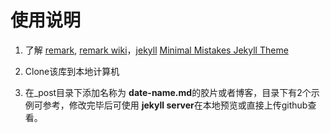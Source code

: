 # 使用说明
 
1. 了解 [remark](http://remarkjs.com), [remark wiki](https://github.com/gnab/remark/wiki)，[jekyll](http://jekyll.com.cn/) [Minimal Mistakes Jekyll Theme](https://mmistakes.github.io/minimal-mistakes/)

2. Clone该库到本地计算机

3. 在_post目录下添加名称为 **date-name.md**的胶片或者博客，目录下有2个示例可参考，修改完毕后可使用 **jekyll server**在本地预览或直接上传github查看。



